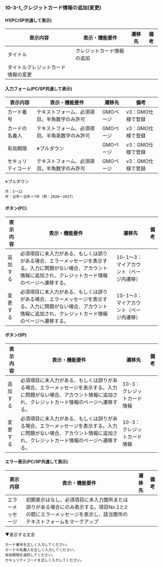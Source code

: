 ### 10-3-1_クレジットカード情報の追加(変更)
#### H1(PC/SP共通して表示)
|表示内容|表示・機能要件|遷移先|備考|
|---|---|---|---|
|タイトル|クレジットカード情報の追加|||
|タイトルクレジットカード情報の変更|||

#### 入力フォーム(PC/SP共通して表示)
|表示内容|表示・機能要件|遷移先|備考|
|---|---|---|---|
|カード番号|テキストフォーム、必須項目。半角数字のみ許可|GMOページ|v3：GMO仕様で登録|
|カードの名義人|テキストフォーム、必須項目。半角英数字のみ許可|GMOページ|v3：GMO仕様で登録|
|有効期限|※プルダウン|GMOページ|v3：GMO仕様で登録|
|セキュリティコード|テキストフォーム、必須項目。半角数字のみ許可|GMOページ|v3：GMO仕様で登録|

※プルダウン
```
月：1〜12
年：当年〜当年＋7年（例：2020〜2027）
```

#### ボタン(PC)
|表示内容|表示・機能要件|遷移先|備考|
|---|---|---|---|
|追加する|必須項目に未入力がある、もしくは誤りがある場合、エラーメッセージを表示する。入力に問題がない場合、アカウント情報に追加され、クレジットカード情報のページへ遷移する。|10-1〜3：マイアカウント（ページ内遷移）||
|変更する|必須項目に未入力がある、もしくは誤りがある場合、エラーメッセージを表示する。入力に問題がない場合、アカウント情報に追加され、クレジットカード情報のページへ遷移する。|10-1〜3：マイアカウント（ページ内遷移）||

#### ボタン(SP)
|表示内容|表示・機能要件|遷移先|備考|
|---|---|---|---|
|追加する|必須項目に未入力がある、もしくは誤りがある場合、エラーメッセージを表示する。入力に問題がない場合、アカウント情報に追加され、クレジットカード情報のページへ遷移する。|10-3：クレジットカード情報||
|変更する|必須項目に未入力がある、もしくは誤りがある場合、エラーメッセージを表示する。入力に問題がない場合、アカウント情報に追加され、クレジットカード情報のページへ遷移する。|10-3：クレジットカード情報||

#### エラー表示(PC/SP共通して表示)
|表示内容|表示・機能要件|遷移先|備考|
|---|---|---|---|
|エラーメッセージ|初期表示はなし、必須項目に未入力箇所または誤りがある場合にのみ表示する。項目No.1と2の間にエラーメッセージを表示し、該当箇所のテキストフォームをマークアップ|||

▼表示する文言
```
カード番号を正しく入力してください。
カードの名義人を正しく入力してください。
有効期限を選択してください。
セキュリティコードを正しく入力してください。
```